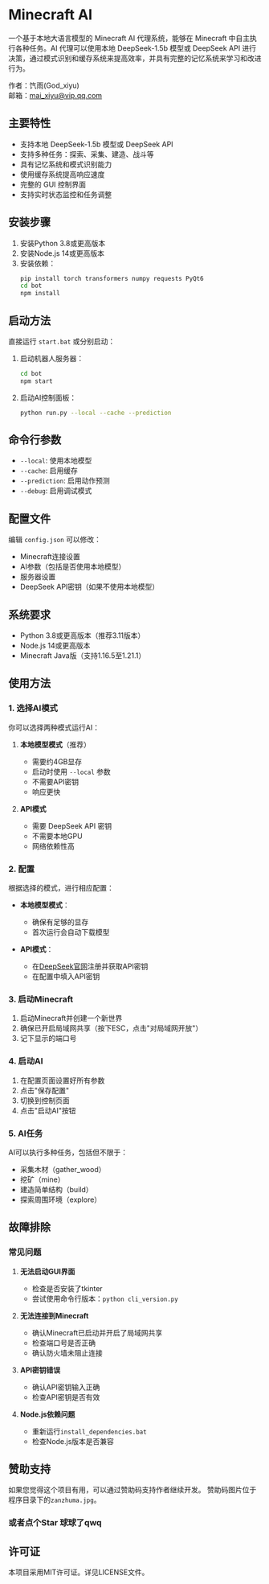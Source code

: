 # Minecraft AI

一个基于本地大语言模型的 Minecraft AI 代理系统，能够在 Minecraft 中自主执行各种任务。AI 代理可以使用本地 DeepSeek-1.5b 模型或 DeepSeek API 进行决策，通过模式识别和缓存系统来提高效率，并具有完整的记忆系统来学习和改进行为。

作者：饩雨(God_xiyu)  
邮箱：mai_xiyu@vip.qq.com

## 主要特性

- 支持本地 DeepSeek-1.5b 模型或 DeepSeek API
- 支持多种任务：探索、采集、建造、战斗等
- 具有记忆系统和模式识别能力
- 使用缓存系统提高响应速度
- 完整的 GUI 控制界面
- 支持实时状态监控和任务调整

## 安装步骤

1. 安装Python 3.8或更高版本
2. 安装Node.js 14或更高版本
3. 安装依赖：
   ```bash
   pip install torch transformers numpy requests PyQt6
   cd bot
   npm install
   ```

## 启动方法

直接运行 `start.bat` 或分别启动：

1. 启动机器人服务器：
   ```bash
   cd bot
   npm start
   ```

2. 启动AI控制面板：
   ```bash
   python run.py --local --cache --prediction
   ```

## 命令行参数

- `--local`: 使用本地模型
- `--cache`: 启用缓存
- `--prediction`: 启用动作预测
- `--debug`: 启用调试模式

## 配置文件

编辑 `config.json` 可以修改：
- Minecraft连接设置
- AI参数（包括是否使用本地模型）
- 服务器设置
- DeepSeek API密钥（如果不使用本地模型）

## 系统要求

- Python 3.8或更高版本（推荐3.11版本）
- Node.js 14或更高版本
- Minecraft Java版（支持1.16.5至1.21.1）

## 使用方法

### 1. 选择AI模式

你可以选择两种模式运行AI：

1. **本地模型模式**（推荐）
   - 需要约4GB显存
   - 启动时使用 `--local` 参数
   - 不需要API密钥
   - 响应更快

2. **API模式**
   - 需要 DeepSeek API 密钥
   - 不需要本地GPU
   - 网络依赖性高

### 2. 配置

根据选择的模式，进行相应配置：

- **本地模型模式**：
  - 确保有足够的显存
  - 首次运行会自动下载模型

- **API模式**：
  - 在[DeepSeek官网](https://deepseek.com)注册并获取API密钥
  - 在配置中填入API密钥

### 3. 启动Minecraft

1. 启动Minecraft并创建一个新世界
2. 确保已开启局域网共享（按下ESC，点击"对局域网开放"）
3. 记下显示的端口号

### 4. 启动AI

1. 在配置页面设置好所有参数
2. 点击"保存配置"
3. 切换到控制页面
4. 点击"启动AI"按钮

### 5. AI任务

AI可以执行多种任务，包括但不限于：

- 采集木材（gather_wood）
- 挖矿（mine）
- 建造简单结构（build）
- 探索周围环境（explore）

## 故障排除

### 常见问题

1. **无法启动GUI界面**
   - 检查是否安装了tkinter
   - 尝试使用命令行版本：`python cli_version.py`

2. **无法连接到Minecraft**
   - 确认Minecraft已启动并开启了局域网共享
   - 检查端口号是否正确
   - 确认防火墙未阻止连接

3. **API密钥错误**
   - 确认API密钥输入正确
   - 检查API密钥是否有效

4. **Node.js依赖问题**
   - 重新运行`install_dependencies.bat`
   - 检查Node.js版本是否兼容

## 赞助支持

如果您觉得这个项目有用，可以通过赞助码支持作者继续开发。
赞助码图片位于程序目录下的`zanzhuma.jpg`。
### 或者点个Star 球球了qwq

## 许可证

本项目采用MIT许可证。详见LICENSE文件。 
